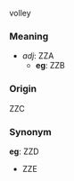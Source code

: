 volley
### Meaning
+ _adj_: ZZA
    + __eg__: ZZB

### Origin

ZZC

### Synonym

__eg__: ZZD

+ ZZE


